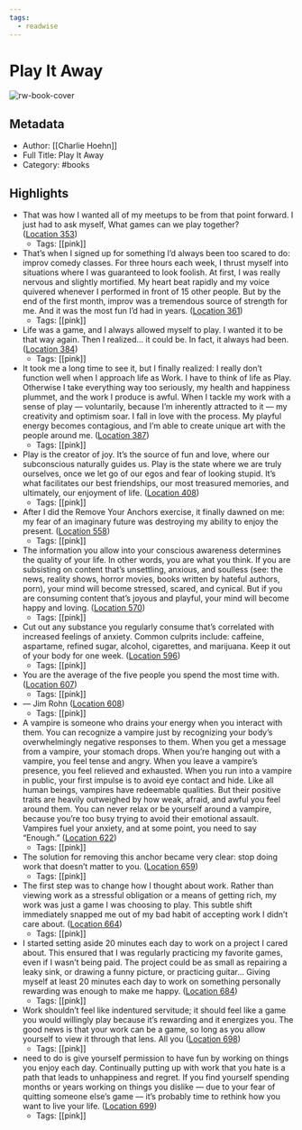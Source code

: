 ```yaml
---
tags:
  - readwise
---
```


# Play It Away

![rw-book-cover](https://images-na.ssl-images-amazon.com/images/I/41r5VAbIt3L._SL200_.jpg)

## Metadata
- Author: [[Charlie Hoehn]]
- Full Title: Play It Away
- Category: #books

## Highlights
- That was how I wanted all of my meetups to be from that point forward. I just had to ask myself, What games can we play together? ([Location 353](https://readwise.io/to_kindle?action=open&asin=B00IACZECE&location=353))
    - Tags: [[pink]] 
- That’s when I signed up for something I’d always been too scared to do: improv comedy classes. For three hours each week, I thrust myself into situations where I was guaranteed to look foolish. At first, I was really nervous and slightly mortified. My heart beat rapidly and my voice quivered whenever I performed in front of 15 other people. But by the end of the first month, improv was a tremendous source of strength for me. And it was the most fun I’d had in years. ([Location 361](https://readwise.io/to_kindle?action=open&asin=B00IACZECE&location=361))
    - Tags: [[pink]] 
- Life was a game, and I always allowed myself to play. I wanted it to be that way again. Then I realized... it could be. In fact, it always had been. ([Location 384](https://readwise.io/to_kindle?action=open&asin=B00IACZECE&location=384))
    - Tags: [[pink]] 
- It took me a long time to see it, but I finally realized: I really don’t function well when I approach life as Work. I have to think of life as Play. Otherwise I take everything way too seriously, my health and happiness plummet, and the work I produce is awful. When I tackle my work with a sense of play — voluntarily, because I’m inherently attracted to it — my creativity and optimism soar. I fall in love with the process. My playful energy becomes contagious, and I’m able to create unique art with the people around me. ([Location 387](https://readwise.io/to_kindle?action=open&asin=B00IACZECE&location=387))
    - Tags: [[pink]] 
- Play is the creator of joy. It’s the source of fun and love, where our subconscious naturally guides us. Play is the state where we are truly ourselves, once we let go of our egos and fear of looking stupid. It’s what facilitates our best friendships, our most treasured memories, and ultimately, our enjoyment of life. ([Location 408](https://readwise.io/to_kindle?action=open&asin=B00IACZECE&location=408))
    - Tags: [[pink]] 
- After I did the Remove Your Anchors exercise, it finally dawned on me: my fear of an imaginary future was destroying my ability to enjoy the present. ([Location 558](https://readwise.io/to_kindle?action=open&asin=B00IACZECE&location=558))
    - Tags: [[pink]] 
- The information you allow into your conscious awareness determines the quality of your life. In other words, you are what you think. If you are subsisting on content that’s unsettling, anxious, and soulless (see: the news, reality shows, horror movies, books written by hateful authors, porn), your mind will become stressed, scared, and cynical. But if you are consuming content that’s joyous and playful, your mind will become happy and loving. ([Location 570](https://readwise.io/to_kindle?action=open&asin=B00IACZECE&location=570))
    - Tags: [[pink]] 
- Cut out any substance you regularly consume that’s correlated with increased feelings of anxiety. Common culprits include: caffeine, aspartame, refined sugar, alcohol, cigarettes, and marijuana. Keep it out of your body for one week. ([Location 596](https://readwise.io/to_kindle?action=open&asin=B00IACZECE&location=596))
    - Tags: [[pink]] 
- You are the average of the five people you spend the most time with. ([Location 607](https://readwise.io/to_kindle?action=open&asin=B00IACZECE&location=607))
    - Tags: [[pink]] 
- — Jim Rohn ([Location 608](https://readwise.io/to_kindle?action=open&asin=B00IACZECE&location=608))
    - Tags: [[pink]] 
- A vampire is someone who drains your energy when you interact with them. You can recognize a vampire just by recognizing your body’s overwhelmingly negative responses to them. When you get a message from a vampire, your stomach drops. When you’re hanging out with a vampire, you feel tense and angry. When you leave a vampire’s presence, you feel relieved and exhausted. When you run into a vampire in public, your first impulse is to avoid eye contact and hide. Like all human beings, vampires have redeemable qualities. But their positive traits are heavily outweighed by how weak, afraid, and awful you feel around them. You can never relax or be yourself around a vampire, because you’re too busy trying to avoid their emotional assault. Vampires fuel your anxiety, and at some point, you need to say “Enough.” ([Location 622](https://readwise.io/to_kindle?action=open&asin=B00IACZECE&location=622))
    - Tags: [[pink]] 
- The solution for removing this anchor became very clear: stop doing work that doesn’t matter to you. ([Location 659](https://readwise.io/to_kindle?action=open&asin=B00IACZECE&location=659))
    - Tags: [[pink]] 
- The first step was to change how I thought about work. Rather than viewing work as a stressful obligation or a means of getting rich, my work was just a game I was choosing to play. This subtle shift immediately snapped me out of my bad habit of accepting work I didn’t care about. ([Location 664](https://readwise.io/to_kindle?action=open&asin=B00IACZECE&location=664))
    - Tags: [[pink]] 
- I started setting aside 20 minutes each day to work on a project I cared about. This ensured that I was regularly practicing my favorite games, even if I wasn’t being paid. The project could be as small as repairing a leaky sink, or drawing a funny picture, or practicing guitar… Giving myself at least 20 minutes each day to work on something personally rewarding was enough to make me happy. ([Location 684](https://readwise.io/to_kindle?action=open&asin=B00IACZECE&location=684))
    - Tags: [[pink]] 
- Work shouldn’t feel like indentured servitude; it should feel like a game you would willingly play because it’s rewarding and it energizes you. The good news is that your work can be a game, so long as you allow yourself to view it through that lens. All you ([Location 698](https://readwise.io/to_kindle?action=open&asin=B00IACZECE&location=698))
    - Tags: [[pink]] 
- need to do is give yourself permission to have fun by working on things you enjoy each day. Continually putting up with work that you hate is a path that leads to unhappiness and regret. If you find yourself spending months or years working on things you dislike — due to your fear of quitting someone else’s game — it’s probably time to rethink how you want to live your life. ([Location 699](https://readwise.io/to_kindle?action=open&asin=B00IACZECE&location=699))
    - Tags: [[pink]]

